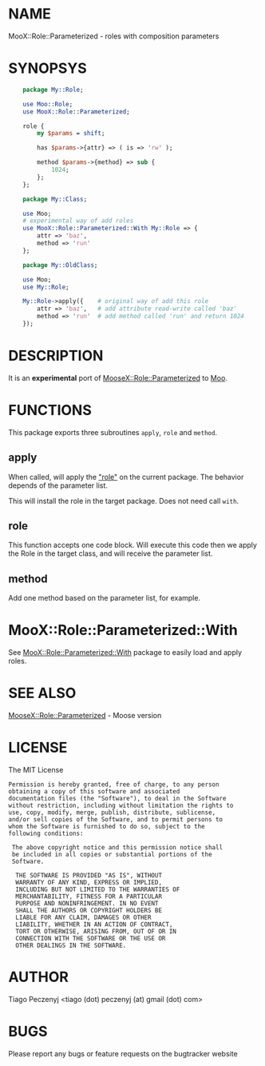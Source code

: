 # NAME

MooX::Role::Parameterized - roles with composition parameters

# SYNOPSYS
```perl
    package My::Role;

    use Moo::Role;
    use MooX::Role::Parameterized;

    role {
        my $params = shift;

        has $params->{attr} => ( is => 'rw' );

        method $params->{method} => sub {
            1024;
        };
    };

    package My::Class;

    use Moo;
    # experimental way of add roles
    use MooX::Role::Parameterized::With My::Role => {
        attr => 'baz',
        method => 'run'
    };

    package My::OldClass;

    use Moo;
    use My::Role;

    My::Role->apply({    # original way of add this role
        attr => 'baz',   # add attribute read-write called 'baz' 
        method => 'run'  # add method called 'run' and return 1024 
    });
```
# DESCRIPTION

It is an **experimental** port of [MooseX::Role::Parameterized](https://metacpan.org/pod/MooseX::Role::Parameterized) to [Moo](https://metacpan.org/pod/Moo).

# FUNCTIONS

This package exports three subroutines `apply`, `role` and `method`.

## apply

When called, will apply the ["role"](#role) on the current package. The behavior depends of the parameter list.

This will install the role in the target package. Does not need call `with`.

## role

This function accepts one code block. Will execute this code then we apply the Role in the 
target class, and will receive the parameter list.

## method

Add one method based on the parameter list, for example.

# MooX::Role::Parameterized::With

See [MooX::Role::Parameterized::With](https://metacpan.org/pod/MooX::Role::Parameterized::With) package to easily load and apply roles.

# SEE ALSO

[MooseX::Role::Parameterized](https://metacpan.org/pod/MooseX::Role::Parameterized) - Moose version

# LICENSE
The MIT License

    Permission is hereby granted, free of charge, to any person
    obtaining a copy of this software and associated
    documentation files (the "Software"), to deal in the Software
    without restriction, including without limitation the rights to
    use, copy, modify, merge, publish, distribute, sublicense,
    and/or sell copies of the Software, and to permit persons to
    whom the Software is furnished to do so, subject to the
    following conditions:
     
     The above copyright notice and this permission notice shall
     be included in all copies or substantial portions of the
     Software.
      
      THE SOFTWARE IS PROVIDED "AS IS", WITHOUT
      WARRANTY OF ANY KIND, EXPRESS OR IMPLIED,
      INCLUDING BUT NOT LIMITED TO THE WARRANTIES OF
      MERCHANTABILITY, FITNESS FOR A PARTICULAR
      PURPOSE AND NONINFRINGEMENT. IN NO EVENT
      SHALL THE AUTHORS OR COPYRIGHT HOLDERS BE
      LIABLE FOR ANY CLAIM, DAMAGES OR OTHER
      LIABILITY, WHETHER IN AN ACTION OF CONTRACT,
      TORT OR OTHERWISE, ARISING FROM, OUT OF OR IN
      CONNECTION WITH THE SOFTWARE OR THE USE OR
      OTHER DEALINGS IN THE SOFTWARE.

# AUTHOR

Tiago Peczenyj <tiago (dot) peczenyj (at) gmail (dot) com>

# BUGS

Please report any bugs or feature requests on the bugtracker website
